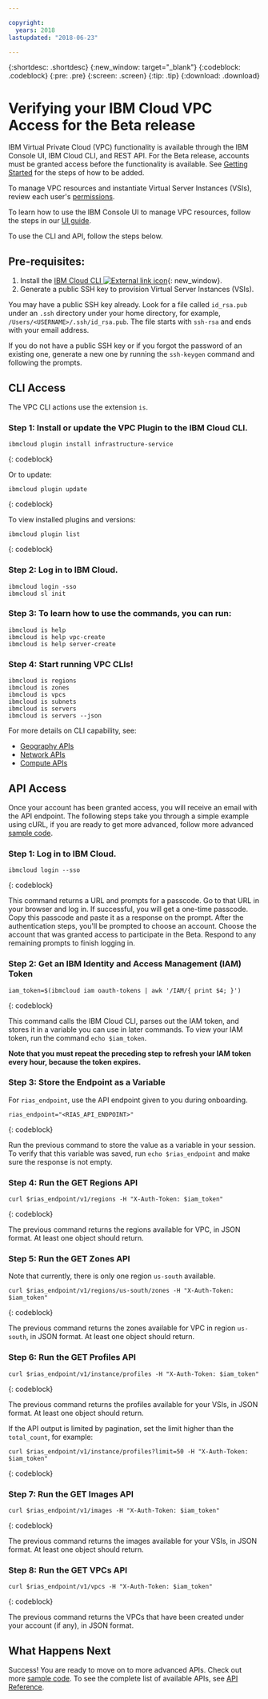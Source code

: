 ```yaml
---

copyright:
  years: 2018
lastupdated: "2018-06-23"

---
```


{:shortdesc: .shortdesc}
{:new_window: target="_blank"}
{:codeblock: .codeblock}
{:pre: .pre}
{:screen: .screen}
{:tip: .tip}
{:download: .download}

# Verifying your IBM Cloud VPC Access for the Beta release

IBM Virtual Private Cloud (VPC) functionality is available through the IBM Console UI, IBM Cloud CLI, and REST API. For the Beta release, accounts must be granted access before the functionality is available. See [Getting Started](getting-started.html) for the steps of how to be added.

To manage VPC resources and instantiate Virtual Server Instances (VSIs), review each user's [permissions](vpc-user-permissions.html).

To learn how to use the IBM Console UI to manage VPC resources, follow the steps in our [UI guide](console-tutorial.html).

To use the CLI and API, follow the steps below.

## Pre-requisites:

1. Install the [IBM Cloud CLI ![External link icon](../../icons/launch-glyph.svg "External link icon")](https://console.bluemix.net/docs/cli/reference/bluemix_cli/get_started.html#getting-started){: new_window}.
2. Generate a public SSH key to provision Virtual Server Instances (VSIs).

You may have a public SSH key already. Look for a file called ``id_rsa.pub`` under an ``.ssh`` directory under your home directory, for example, ``/Users/<USERNAME>/.ssh/id_rsa.pub``. The file starts with ``ssh-rsa`` and ends with your email address.

If you do not have a public SSH key or if you forgot the password of an existing one, generate a new one by running the ``ssh-keygen`` command and following the prompts.

## CLI Access

The VPC CLI actions use the extension `is`. 

### Step 1: Install or update the VPC Plugin to the IBM Cloud CLI.

```
ibmcloud plugin install infrastructure-service
```
{: codeblock}

Or to update:

```
ibmcloud plugin update
```
{: codeblock}

To view installed plugins and versions:

```
ibmcloud plugin list
```
{: codeblock}

### Step 2: Log in to IBM Cloud.
    
```
ibmcloud login -sso
ibmcloud sl init
```

### Step 3: To learn how to use the commands, you can run:
    
```
ibmcloud is help
ibmcloud is help vpc-create
ibmcloud is help server-create
```

### Step 4: Start running VPC CLIs!
    
```
ibmcloud is regions
ibmcloud is zones
ibmcloud is vpcs
ibmcloud is subnets
ibmcloud is servers
ibmcloud is servers --json
```

For more details on CLI capability, see:

- [Geography APIs](cli-geo-reference.html)
- [Network APIs](cli-network-reference.html)
- [Compute APIs](cli-compute-reference.html)

## API Access 

Once your account has been granted access, you will receive an email with the API endpoint. The following steps take you through a simple example using cURL, if you are ready to get more advanced, follow more advanced [sample code](example-code.html).

### Step 1: Log in to IBM Cloud.

```
ibmcloud login --sso
 ```
{: codeblock}

This command returns a URL and prompts for a passcode. Go to that URL in your browser and log in. If successful, you will get a one-time passcode. Copy this passcode and paste it as a response on the prompt. After the authentication steps, you'll be prompted to choose an account. Choose the account that was granted access to participate in the Beta. Respond to any remaining prompts to finish logging in.

### Step 2: Get an IBM Identity and Access Management (IAM) Token 

```
iam_token=$(ibmcloud iam oauth-tokens | awk '/IAM/{ print $4; }')
```
{: codeblock}

This command calls the IBM Cloud CLI, parses out the IAM token, and stores it in a variable you can use in later commands. To view your IAM token, run the command ``echo $iam_token``.

**Note that you must repeat the preceding step to refresh your IAM token every hour, because the token expires.**

### Step 3: Store the Endpoint as a Variable

For `rias_endpoint`, use the API endpoint given to you during onboarding.

```
rias_endpoint="<RIAS_API_ENDPOINT>"
 ```
{: codeblock}

Run the previous command to store the value as a variable in your session. To verify that this variable was saved, run ``echo $rias_endpoint`` and make sure the response is not empty.

### Step 4: Run the GET Regions API

```
curl $rias_endpoint/v1/regions -H "X-Auth-Token: $iam_token"
```
{: codeblock}

The previous command returns the regions available for VPC, in JSON format. At least one object should return. 

### Step 5: Run the GET Zones API

Note that currently, there is only one region `us-south` available.

```
curl $rias_endpoint/v1/regions/us-south/zones -H "X-Auth-Token: $iam_token"
```
{: codeblock}

The previous command returns the zones available for VPC in region `us-south`, in JSON format. At least one object should return. 

### Step 6: Run the GET Profiles API

```
curl $rias_endpoint/v1/instance/profiles -H "X-Auth-Token: $iam_token"
```
{: codeblock}

The previous command returns the profiles available for your VSIs, in JSON format. At least one object should return.

If the API output is limited by pagination, set the limit higher than the `total_count`, for example:

```
curl $rias_endpoint/v1/instance/profiles?limit=50 -H "X-Auth-Token: $iam_token"
```
{: codeblock}

### Step 7: Run the GET Images API

```
curl $rias_endpoint/v1/images -H "X-Auth-Token: $iam_token"
```
{: codeblock}

The previous command returns the images available for your VSIs, in JSON format. At least one object should return.

### Step 8: Run the GET VPCs API

```
curl $rias_endpoint/v1/vpcs -H "X-Auth-Token: $iam_token"
```
{: codeblock}

The previous command returns the VPCs that have been created under your account (if any), in JSON format. 

## What Happens Next

Success! You are ready to move on to more advanced APIs. Check out more [sample code](example-code.html). To see the complete list of available APIs, see [API Reference](apis.html).
